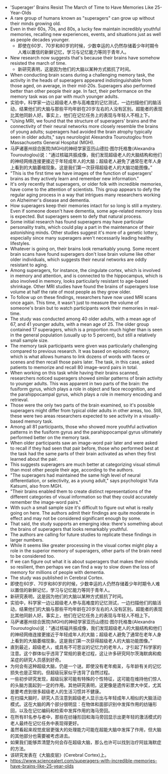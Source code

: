 - 'Superager' Brains Resist The March of Time to Have Memories Like 25-Year-Olds
- A rare group of humans known as "superagers" can grow up without their minds growing old.
- Even in their 60s, 70s, and 80s, a lucky few maintain incredibly youthful memories, recalling new experiences, events, and situations just as well as people decades younger.
	- 即使在60岁、70岁和80岁的时候，少数幸运的人仍然存储着少年时期令人难以置信的新鲜记忆，学习与记忆能力等同于青年人。
- New research now suggests that's because their brains have somehow resisted the march of time.
	- 新研究表明，这是因为他们的大脑以某种方式抵抗了时间。
- When conducting brain scans during a challenging memory task, the activity in the heads of superagers appeared indistinguishable from those aged, on average, in their mid-20s. Superagers also performed better than other people their age. In fact, their performance on the memory task was on par with much younger adults.
- 实验中，科学家一边让超级老人参与高难度的记忆测试，一边扫描他们的脑活动，结果他们的大脑与那些平均年龄在20岁左右的人没有区别。超能者的表现比其他同龄人好。事实上，他们在记忆任务上的表现与年轻人不相上下。
- "Using MRI, we found that the structure of superagers' brains and the connectivity of their neural networks more closely resemble the brains of young adults; superagers had avoided the brain atrophy typically seen in older adults," says neurologist Alexandra Touroutoglou from Massachusetts General Hospital (MGH).
- 马萨诸塞州综合医院(MGH)的神经学家亚历山德拉·图尔托格鲁(Alexandra Touroutoglou)说："通过核磁共振成像，我们发现超级老人的大脑结构和他们的神经网络连接更接近于年轻成年人的大脑；超级老人避免了通常在老年人身上看到的大脑萎缩现象。这是我们第一次获得超级老人的大脑功能图像。”
- "This is the first time we have images of the function of superagers' brains as they actively learn and remember new information."
- It's only recently that superagers, or older folk with incredible memories, have come to the attention of scientists. This group appears to defy the regular aging process in a way that intrigues many researchers working on Alzheimer's disease and dementia.
- How superagers keep their memories intact for so long is still a mystery. Even if someone doesn't have dementia, some age-related memory loss is expected. But superagers seem to defy that natural process.
- Some initial research has found superagers may have particular personality traits, which could play a part in the maintenance of their astonishing minds. Other studies suggest it's more of a genetic lottery, especially since many superagers aren't necessarily leading healthy lifestyles.
- Whatever is going on, their brains look remarkably young. Some recent brain scans have found superagers don't lose brain volume like other older individuals, which suggests their neural networks are oddly resistant to aging.
- Among superagers, for instance, the cingulate cortex, which is involved in memory and attention, and is connected to the hippocampus, which is also involved in memory, looks particularly resistant to age-based shrinkage. Other MRI studies have found the brains of superagers lose volume at half the rate of most people as they grow older.
- To follow up on these findings, researchers have now used MRI scans once again. This time, it wasn't just to measure the volume of someone's brain but to watch participants work their memories in real-time.
- The study was conducted among 40 older adults, with a mean age of 67, and 41 younger adults, with a mean age of 25. The older group contained 17 superagers, which is a proportion much higher than is seen in the general population (usually up to 5 percent), but still a relatively small sample size.
- The memory task participants were given was particularly challenging compared to previous research. It was based on episodic memory, which is what allows humans to link dozens of words with faces or scenes and then recall those pairs later. The task, in this case, asked patients to memorize and recall 80 image-word pairs in total.
- When working on this task while having their brains scanned, researchers noticed superagers showed similar patterns of brain activity to younger adults. This was apparent in two parts of the brain: the fusiform gyrus, which plays a role in object and face recognition, and the parahippocampal gyrus, which plays a role in memory encoding and retrieval.
- Those were the only two parts of the brain examined, so it's possible superagers might differ from typical older adults in other areas, too. Still, these were two areas researchers expected to see activity in a visually-based memory task.
- Among all 81 participants, those who showed more youthful activation patterns in the fusiform gyrus and the parahippocampal gyrus ultimately performed better on the memory task.
- When older participants saw an image-word pair later and were asked to recall if they had seen that pair before, those who performed best at the task had the same parts of their brain activated as when they first learned about the pair.
- This suggests superagers are much better at categorizing visual stimuli than most other people their age, according to the authors.
- "The superagers had maintained the same high level of neural differentiation, or selectivity, as a young adult," says psychologist Yuta Katsumi, also from MGH.
- "Their brains enabled them to create distinct representations of the different categories of visual information so that they could accurately remember the image-word pairs."
- With such a small sample size it's difficult to figure out what is really going on here. The authors admit their findings are quite moderate in effect and may not be considered significant enough by some.
- That said, the study supports an emerging idea: there's something about the brains of superagers that looks remarkably youthful.
- The authors are calling for future studies to replicate these findings in larger numbers.
- While it seems like greater processing in the visual cortex might play a role in the superior memory of superagers, other parts of the brain need to be considered too.
- If we can figure out what it is about superagers that makes their minds so resilient, then perhaps we can find a way to slow down the loss of memory for millions of people with dementia.
- The study was published in Cerebral Cortex.
- 即使在60岁、70岁和80岁的时候，少数幸运的人仍然存储着少年时期令人难以置信的新鲜记忆，学习与记忆能力等同于青年人。
- 新研究表明，这是因为他们的大脑以某种方式抵抗了时间。
- 实验中，科学家一边让超级老人参与高难度的记忆测试，一边扫描他们的脑活动，结果他们的大脑与那些平均年龄在20岁左右的人没有区别。超能者的表现比其他同龄人好。事实上，他们在记忆任务上的表现与年轻人不相上下。
- 马萨诸塞州综合医院(MGH)的神经学家亚历山德拉·图尔托格鲁(Alexandra Touroutoglou)说："通过核磁共振成像，我们发现超级老人的大脑结构和他们的神经网络连接更接近于年轻成年人的大脑；超级老人避免了通常在老年人身上看到的大脑萎缩现象。这是我们第一次获得超级老人的大脑功能图像。”
- 直到最近，超级老人，或具有不可思议的记忆力的老年人，才引起了科学家的注意。这个群体似乎违背了常规的衰老过程，这让许多研究阿尔茨海默病和痴呆症的研究人员感到好奇。
- 为何会有这种超级大脑，仍是一个谜。即使没有老年痴呆，与年龄有关的记忆损失也是正常的。但超级玩家似乎违背了自然过程。
- 一些初步研究发现，超级玩家可能有特殊的个性特征，这可能在维持他们惊人的头脑方面起到一定的作用。其他研究表明，这更像是遗传彩票大中奖，尤其是要考虑到很多超级老人的生活习惯并不健康。
- 在扫描大脑时，研究人员注意到超级老人显示出与年轻成年人相似的大脑活动模式。这在大脑的两个部分很明显：在物体和面部识别中发挥作用的纺锤形回，以及在记忆编码和检索中发挥作用的海马旁回。
- 在所有81名参与者中，那些在纺锤形回和海马旁回显示出更年轻的激活模式的老人最终在记忆任务中表现得更好。
- 虽然看起来视觉皮层更强大的处理能力可能在超能大脑中发挥了作用，但大脑的其他部分也需要被考虑进去。
- 如果我们能够弄清楚为何会存在超级大脑，那么也许可以找到治疗阿兹海默症的方法。
- 该研究发表在《大脑皮层》(Cerebral Cortex)上。
- https://www.sciencealert.com/superagers-with-incredible-memories-have-brains-like-25-year-olds